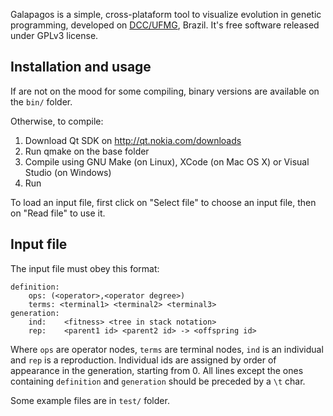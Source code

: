 Galapagos is a simple, cross-plataform tool to visualize evolution in genetic programming, developed on [DCC/UFMG](http://dcc.ufmg.br), Brazil. It's free software released under GPLv3 license.

Installation and usage
----------------------
If are not on the mood for some compiling, binary versions are available on the `bin/` folder.

Otherwise, to compile:

1. Download Qt SDK on http://qt.nokia.com/downloads
2. Run qmake on the base folder
3. Compile using GNU Make (on Linux), XCode (on Mac OS X) or Visual Studio (on Windows)
4. Run

To load an input file, first click on "Select file" to choose an input file, then on "Read file" to use it.

Input file
----------
The input file must obey this format:

    definition:
    	ops: (<operator>,<operator degree>)
    	terms: <terminal1> <terminal2> <terminal3>
    generation:
    	ind:	<fitness> <tree in stack notation>
    	rep:    <parent1 id> <parent2 id> -> <offspring id>

Where `ops` are operator nodes, `terms` are terminal nodes, `ind` is an individual and `rep` is a reproduction.
Individual ids are assigned by order of appearance in the generation, starting from 0. All lines except the ones containing `definition` and `generation` should be preceded by a `\t` char.

Some example files are in `test/` folder.
